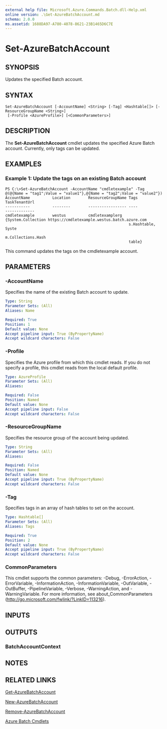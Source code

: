 ```yaml
---
external help file: Microsoft.Azure.Commands.Batch.dll-Help.xml
online version: .\Get-AzureBatchAccount.md
schema: 2.0.0
ms.assetid: 1688DA97-A780-4078-8621-23B1465D6C7E
---
```


# Set-AzureBatchAccount

## SYNOPSIS
Updates the specified Batch account.

## SYNTAX

```
Set-AzureBatchAccount [-AccountName] <String> [-Tag] <Hashtable[]> [-ResourceGroupName <String>]
 [-Profile <AzureProfile>] [<CommonParameters>]
```

## DESCRIPTION
The **Set-AzureBatchAccount** cmdlet updates the specified Azure Batch account.
Currently, only tags can be updated.

## EXAMPLES

### Example 1: Update the tags on an existing Batch account
```
PS C:\>Set-AzureBatchAccount -AccountName "cmdletexample" -Tag @(@{Name = "tag1";Value = "value1"},@{Name = "tag2";Value = "value2"})
AccountName          Location        ResourceGroupName Tags               TaskTenantUrl
-----------          --------        ----------------- ----               -------------
cmdletexample        westus          cmdletexamplerg   {System.Collection https://cmdletexample.westus.batch.azure.com
                                                       s.Hashtable, Syste
                                                       m.Collections.Hash
                                                       table}
```

This command updates the tags on the cmdletexample account.

## PARAMETERS

### -AccountName
Specifies the name of the existing Batch account to update.

```yaml
Type: String
Parameter Sets: (All)
Aliases: Name

Required: True
Position: 1
Default value: None
Accept pipeline input: True (ByPropertyName)
Accept wildcard characters: False
```

### -Profile
Specifies the Azure profile from which this cmdlet reads.
If you do not specify a profile, this cmdlet reads from the local default profile.

```yaml
Type: AzureProfile
Parameter Sets: (All)
Aliases: 

Required: False
Position: Named
Default value: None
Accept pipeline input: False
Accept wildcard characters: False
```

### -ResourceGroupName
Specifies the resource group of the account being updated.

```yaml
Type: String
Parameter Sets: (All)
Aliases: 

Required: False
Position: Named
Default value: None
Accept pipeline input: True (ByPropertyName)
Accept wildcard characters: False
```

### -Tag
Specifies tags in an array of hash tables to set on the account.

```yaml
Type: Hashtable[]
Parameter Sets: (All)
Aliases: Tags

Required: True
Position: 2
Default value: None
Accept pipeline input: True (ByPropertyName)
Accept wildcard characters: False
```

### CommonParameters
This cmdlet supports the common parameters: -Debug, -ErrorAction, -ErrorVariable, -InformationAction, -InformationVariable, -OutVariable, -OutBuffer, -PipelineVariable, -Verbose, -WarningAction, and -WarningVariable. For more information, see about_CommonParameters (http://go.microsoft.com/fwlink/?LinkID=113216).

## INPUTS

## OUTPUTS

### BatchAccountContext

## NOTES

## RELATED LINKS

[Get-AzureBatchAccount](./Get-AzureBatchAccount.md)

[New-AzureBatchAccount](./New-AzureBatchAccount.md)

[Remove-AzureBatchAccount](./Remove-AzureBatchAccount.md)

[Azure Batch Cmdlets](./AzureRM.Batch.md)


